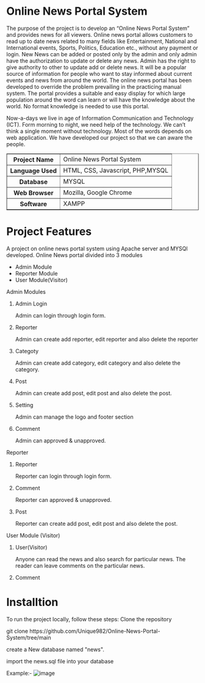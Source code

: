 <h1>Online News Portal System</h1>

The purpose of the project is to develop an “Online News Portal System” and provides news for all viewers. Online news portal allows customers to read up to date news related to many fields like Entertainment, National and International events, Sports, Politics, Education etc., without any payment or login. New News can be added or posted only by the admin and only admin have the authorization to update or delete any news. Admin has the right to give authority to other to update add or delete news. It will be a popular source of information for people who want to stay informed about current events and news from around the world. The online news portal has been developed to override the problem prevailing in the practicing manual system. The portal provides a suitable and easy display for which large population around the word can learn or will have the knowledge about the world. No format knowledge is needed to use this portal.

Now-a-days we live in age of Information Communication and Technology (ICT). Form morning to night, we need help of the technology. We can’t think a single moment without technology. Most of the words depends on web application. We have developed our project so that we can aware the people.
<table border='1'>
 <tr><th>Project Name</th>
 <td>Online News Portal System</td>
 </tr>
  <tr><th>Language Used</th>
 <td>HTML, CSS, Javascript, PHP,MYSQL</td>
 </tr>
   <tr><th>Database</th>
 <td>MYSQL</td>
 </tr>
   <tr><th>Web Browser</th>
 <td>Mozilla, Google Chrome</td>
 </tr>
   <tr><th>Software</th>
 <td>XAMPP</td>
 </tr>
</table>
<h1>Project Features</h1>
<p> A project on online news portal system using Apache server and MYSQl developed. Online News portal divided into 3 modules</p>
<ul>
 <li>Admin Module</li>
  <li>Reporter Module</li>
   <li>User Module(Visitor)</li>
</ul>
Admin Modules
<ol>
 <li>Admin Login</li>
 <p> Admin can login through login form.</p>
  <li>Reporter</li>
 <p> Admin can create add reporter, edit reporter and also delete the reporter</p>
  <li>Categoty</li>
 <p> Admin can create add category, edit category and also delete the category.</p>
  <li>Post</li>
 <p> Admin can create add post, edit post and also delete the post.</p>
  <li>Setting</li>
 <p> Admin can manage the logo and footer section </p>
  <li>Comment</li>
 <p>Admin can approved & unapproved.</p>
 </ol>
Reporter
<ol>
 <li>Reporter</li>
 <p>Reporter can login through login form.</p>
   <li>Comment</li>
 <p>Reporter can approved & unapproved.</p>
   <li>Post</li>
 <p>Reporter can create add post, edit post and also delete the post.</p>
</ol>
User Module (Visitor)
<ol>
 <li>User(Visitor)</li>
 <p>Anyone can read the news and also search for particular news. The reader can leave comments on the particular news.</p>
   <li>Comment</li>
</ol>

<h1>Installtion</h1>
<p>To run the project locally, follow these steps: Clone the repository</p>
git clone https://github.com/Unique982/Online-News-Portal-System/tree/main
<p>create a New database named "news".</p>
<p>import the news.sql file into your database</p>

 Example:- 
![image](https://github.com/Unique982/Online-News-Portal-System/assets/133880428/03ffccde-7870-4ea1-9193-36d1b4b094e2)
